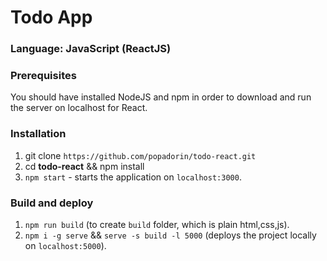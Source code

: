 # Todo App

### Language: JavaScript (ReactJS)

### Prerequisites
You should have installed NodeJS and npm in order to download and run the server on localhost for React.

### Installation 

1. git clone `https://github.com/popadorin/todo-react.git`
2. cd **todo-react** && npm install
3. `npm start` - starts the application on `localhost:3000`.

### Build and deploy 

1. `npm run build` (to create `build` folder, which is plain html,css,js).
2. `npm i -g serve` && `serve -s build -l 5000` (deploys the project locally on `localhost:5000`).
